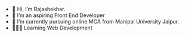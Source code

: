 - 👋 Hi, I’m Rajashekhar.
- 👀 I’m an aspiring Front End Developer
- 🌱 I’m currently pursuing online MCA from Manipal University Jaipur.
- 👨🏼‍💻 Learning Web Development
